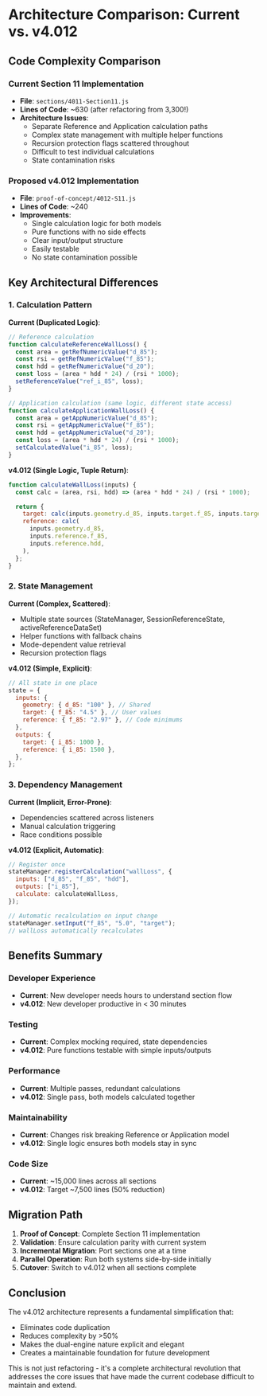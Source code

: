 # Architecture Comparison: Current vs. v4.012

## Code Complexity Comparison

### Current Section 11 Implementation

- **File**: `sections/4011-Section11.js`
- **Lines of Code**: ~630 (after refactoring from 3,300!)
- **Architecture Issues**:
  - Separate Reference and Application calculation paths
  - Complex state management with multiple helper functions
  - Recursion protection flags scattered throughout
  - Difficult to test individual calculations
  - State contamination risks

### Proposed v4.012 Implementation

- **File**: `proof-of-concept/4012-S11.js`
- **Lines of Code**: ~240
- **Improvements**:
  - Single calculation logic for both models
  - Pure functions with no side effects
  - Clear input/output structure
  - Easily testable
  - No state contamination possible

## Key Architectural Differences

### 1. Calculation Pattern

**Current (Duplicated Logic)**:

```javascript
// Reference calculation
function calculateReferenceWallLoss() {
  const area = getRefNumericValue("d_85");
  const rsi = getRefNumericValue("f_85");
  const hdd = getRefNumericValue("d_20");
  const loss = (area * hdd * 24) / (rsi * 1000);
  setReferenceValue("ref_i_85", loss);
}

// Application calculation (same logic, different state access)
function calculateApplicationWallLoss() {
  const area = getAppNumericValue("d_85");
  const rsi = getAppNumericValue("f_85");
  const hdd = getAppNumericValue("d_20");
  const loss = (area * hdd * 24) / (rsi * 1000);
  setCalculatedValue("i_85", loss);
}
```

**v4.012 (Single Logic, Tuple Return)**:

```javascript
function calculateWallLoss(inputs) {
  const calc = (area, rsi, hdd) => (area * hdd * 24) / (rsi * 1000);

  return {
    target: calc(inputs.geometry.d_85, inputs.target.f_85, inputs.target.hdd),
    reference: calc(
      inputs.geometry.d_85,
      inputs.reference.f_85,
      inputs.reference.hdd,
    ),
  };
}
```

### 2. State Management

**Current (Complex, Scattered)**:

- Multiple state sources (StateManager, SessionReferenceState, activeReferenceDataSet)
- Helper functions with fallback chains
- Mode-dependent value retrieval
- Recursion protection flags

**v4.012 (Simple, Explicit)**:

```javascript
// All state in one place
state = {
  inputs: {
    geometry: { d_85: "100" }, // Shared
    target: { f_85: "4.5" }, // User values
    reference: { f_85: "2.97" }, // Code minimums
  },
  outputs: {
    target: { i_85: 1000 },
    reference: { i_85: 1500 },
  },
};
```

### 3. Dependency Management

**Current (Implicit, Error-Prone)**:

- Dependencies scattered across listeners
- Manual calculation triggering
- Race conditions possible

**v4.012 (Explicit, Automatic)**:

```javascript
// Register once
stateManager.registerCalculation("wallLoss", {
  inputs: ["d_85", "f_85", "hdd"],
  outputs: ["i_85"],
  calculate: calculateWallLoss,
});

// Automatic recalculation on input change
stateManager.setInput("f_85", "5.0", "target");
// wallLoss automatically recalculates
```

## Benefits Summary

### Developer Experience

- **Current**: New developer needs hours to understand section flow
- **v4.012**: New developer productive in < 30 minutes

### Testing

- **Current**: Complex mocking required, state dependencies
- **v4.012**: Pure functions testable with simple inputs/outputs

### Performance

- **Current**: Multiple passes, redundant calculations
- **v4.012**: Single pass, both models calculated together

### Maintainability

- **Current**: Changes risk breaking Reference or Application model
- **v4.012**: Single logic ensures both models stay in sync

### Code Size

- **Current**: ~15,000 lines across all sections
- **v4.012**: Target ~7,500 lines (50% reduction)

## Migration Path

1. **Proof of Concept**: Complete Section 11 implementation
2. **Validation**: Ensure calculation parity with current system
3. **Incremental Migration**: Port sections one at a time
4. **Parallel Operation**: Run both systems side-by-side initially
5. **Cutover**: Switch to v4.012 when all sections complete

## Conclusion

The v4.012 architecture represents a fundamental simplification that:

- Eliminates code duplication
- Reduces complexity by >50%
- Makes the dual-engine nature explicit and elegant
- Creates a maintainable foundation for future development

This is not just refactoring - it's a complete architectural revolution that addresses the core issues that have made the current codebase difficult to maintain and extend.
